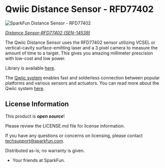 Qwiic Distance Sensor - RFD77402
========================================

![SparkFun Distance Sensor - RFD77402](https://cdn.sparkfun.com/r/500-500/assets/parts/1/2/6/5/9/14539-SparkFun_Distance_Sensor_Breakout_-_RFD77402__Qwiic_-01.jpg)

[*Distance Sensor-RFD77402 (SEN-14539)*](https://www.sparkfun.com/products/14539)

The Qwiic Distance Sensor uses the RFD77402 sensor utilizing VCSEL or vertical-cavity surface-emitting laser and a 3 pixel camera to measure the amount of time to a target. This gives you amazing millimeter prescision with low-cost and low power.

Library is available [here](https://github.com/sparkfun/SparkFun_RFD77402_Arduino_Library).

The [Qwiic system](http://www.sparkfun.com/qwiic) enables fast and solderless connection between popular platforms and various sensors and actuators. You can read more about the Qwiic system [here](http://www.sparkfun.com/qwiic).

License Information
-------------------

This product is _**open source**_!

Please review the LICENSE.md file for license information.

If you have any questions or concerns on licensing, please contact techsupport@sparkfun.com.

Distributed as-is; no warranty is given.

- Your friends at SparkFun.

_<COLLABORATION CREDIT>_

